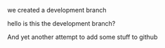 
we created a development branch

hello is this the development branch?


And yet another attempt to add some stuff to github
